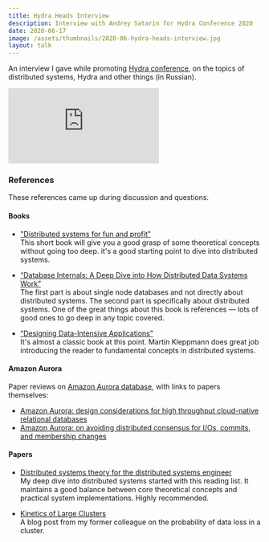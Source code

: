 ```yaml
---
title: Hydra Heads Interview 
description: Interview with Andrey Satarin for Hydra Conference 2020
date: 2020-06-17
image: /assets/thumbnails/2020-06-hydra-heads-interview.jpg
layout: talk
---
```


An interview I gave while promoting [Hydra conference](https://hydraconf.com/), on the topics of distributed systems, Hydra and other things (in Russian).

<div class="video-container">
<iframe src="https://www.youtube.com/embed/BP00xihSQo8" frameborder="0" allowfullscreen></iframe>
</div>


### References

These references came up during discussion and questions.


#### Books
 - ["Distributed systems for fun and profit"](http://book.mixu.net/distsys/single-page.html)  
    This short book will give you a good grasp of some theoretical concepts without going too deep. 
    it's a good starting point to dive into distributed systems.
    
 - [“Database Internals: A Deep Dive into How Distributed Data Systems Work”](https://www.amazon.com/dp/1492040347/ref=cm_sw_r_tw_dp_x_GcI9Eb0T0NTMT)  
    The first part is about single node databases and not directly about distributed systems. The second part is specifically about distributed systems. 
    One of the great things about this book is references — lots of good ones to go deep in any topic covered.
    
 - [“Designing Data-Intensive Applications”](https://www.amazon.com/dp/1449373321/ref=cm_sw_r_tw_dp_x_IcI9EbNF3SFHR)  
    It's almost a classic book at this point. Martin Kleppmann does great job introducing the reader to fundamental concepts in distributed systems.
 

#### Amazon Aurora
Paper reviews on [Amazon Aurora database](https://aws.amazon.com/rds/aurora/), with links to papers themselves:
 - [Amazon Aurora: design considerations for high throughput cloud-native relational databases](https://blog.acolyer.org/2019/03/25/amazon-aurora-design-considerations-for-high-throughput-cloud-native-relational-databases/)
 - [Amazon Aurora: on avoiding distributed consensus for I/Os, commits, and membership changes](https://blog.acolyer.org/2019/03/27/amazon-aurora-on-avoiding-distributed-consensus-for-i-os-commits-and-membership-changes/)


#### Papers
 - [Distributed systems theory for the distributed systems engineer](https://www.the-paper-trail.org/post/2014-08-09-distributed-systems-theory-for-the-distributed-systems-engineer/)  
    My deep dive into distributed systems started with this reading list. 
    It maintains a good balance between core theoretical concepts and practical system implementations. Highly recommended.

 - [Kinetics of Large Clusters](https://gridem.blogspot.com/2017/08/kinetics-of-large-clusters.html)  
    A blog post from my former colleague on the probability of data loss in a cluster.
